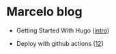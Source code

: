 # Marcelo blog
* Getting Started With Hugo ([intro](https://www.youtube.com/watch?v=hjD9jTi_DQ4&list=PLeiDFxcsdhUrzkK5Jg9IZyiTsIMvXxKZP&index=1))

* Deploy with github actions ([1](https://medium.com/@magstherdev/github-pages-hugo-86ae6bcbadd)[2](https://gohugo.io/hosting-and-deployment/hosting-on-github/))